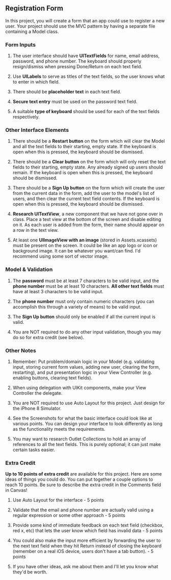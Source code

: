 ## Registration Form

In this project, you will create a form that an app could use to register a new user. Your project should use the MVC pattern by having a separate file containing a Model class.

### Form Inputs

1) The user interface should have **UITextFields** for name, email address, password, and phone number. The keyboard should properly resign/dismiss when pressing Done/Return on each text field.

2) Use **UILabels** to serve as titles of the text fields, so the user knows what to enter in which field.

3) There should be **placeholder text** in each text field.

4) **Secure text entry** must be used on the password text field.

5) A suitable **type of keyboard** should be used for each of the text fields respectively.


### Other Interface Elements

1) There should be a **Restart button** on the form which will clear the Model and all the text fields to their starting, empty state. If the keyboard is open when this is pressed, the keyboard should be dismissed.

2) There should be a **Clear button** on the form which will only reset the text fields to their starting, empty state. Any already signed up users should remain. If the keyboard is open when this is pressed, the keyboard should be dismissed.

3) There should be a **Sign Up button** on the form which will create the user from the current data in the form, add the user to the model's list of users, and then clear the current text field contents. If the keyboard is open when this is pressed, the keyboard should be dismissed.

4) **Research UITextView**, a new component that we have not gone over in class. Place a text view at the bottom of the screen and disable editing on it. As each user is added from the form, their name should appear on a row in the text view.

5) At least one **UIImageView with an image** (stored in Assets.xcassets) must be present on the screen. It could be like an app logo or icon or background image. It can be whatever you want/can find. I'd recommend using some sort of vector image.


### Model & Validation

1) The **password** must be at least 7 characters to be valid input, and the **phone number** must be at least 10 characters. **All other text fields** must have at least 3 characters to be valid input.

2) The **phone number** must only contain numeric characters (you can accomplish this through a variety of means) to be valid input.

3) The **Sign Up button** should only be enabled if all the current input is valid. 

4) You are NOT required to do any other input validation, though you may do so for extra credit (see below).


### Other Notes

1) Remember: Put problem/domain logic in your Model (e.g. validating input, storing current form values, adding new user, clearing the form, restarting), and put presentation logic in your View Controller (e.g. enabling buttons, clearing text fields).

2) When using delegation with UIKit components, make your View Controller the delegate.

3) You are NOT required to use Auto Layout for this project. Just design for the iPhone 8 Simulator.

4) See the Screenshots for what the basic interface could look like at various points. You can design your interface to look differently as long as the functionality meets the requirements.

5) You may want to research Outlet Collections to hold an array of references to all the text fields. This is purely optional; it can just make certain tasks easier.


### Extra Credit

**Up to 10 points of extra credit** are available for this project. Here are some ideas of things you could do. You can put together a couple options to reach 10 points. Be sure to describe the extra credit in the Comments field in Canvas!

1) Use Auto Layout for the interface - 5 points

2) Validate that the email and phone number are actually valid using a regular expression or some other approach - 5 points

3) Provide some kind of immediate feedback on each text field (checkbox, red x, etc) that lets the user know which field has invalid data - 5 points

4) You could also make the input more efficient by forwarding the user to the next text field when they hit Return instead of closing the keyboard (remember on a real iOS device, users don't have a tab button). - 5 points

5) If you have other ideas, ask me about them and I'll let you know what they'd be worth.